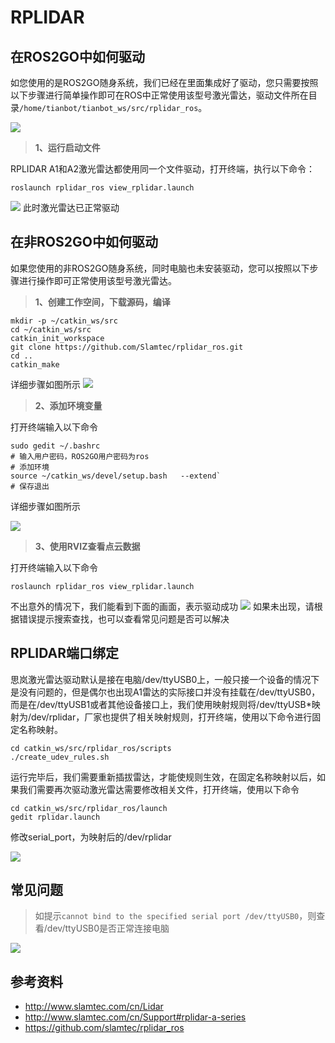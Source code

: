 # RPLIDAR

##  **在ROS2GO中如何驱动**
如您使用的是ROS2GO随身系统，我们已经在里面集成好了驱动，您只需要按照以下步骤进行简单操作即可在ROS中正常使用该型号激光雷达，驱动文件所在目录`/home/tianbot/tianbot_ws/src/rplidar_ros`。

![](https://tianbot-pic.oss-cn-beijing.aliyuncs.com/tianbot/202109241939195.webp)

> **1、运行启动文件**

RPLIDAR A1和A2激光雷达都使用同一个文件驱动，打开终端，执行以下命令：
```
roslaunch rplidar_ros view_rplidar.launch
```
![](https://tianbot-pic.oss-cn-beijing.aliyuncs.com/tianbot/202109241907992.webp)
此时激光雷达已正常驱动

##  **在非ROS2GO中如何驱动**
如果您使用的非ROS2GO随身系统，同时电脑也未安装驱动，您可以按照以下步骤进行操作即可正常使用该型号激光雷达。
>  **1、创建工作空间，下载源码，编译**

```
mkdir -p ~/catkin_ws/src
cd ~/catkin_ws/src
catkin_init_workspace
git clone https://github.com/Slamtec/rplidar_ros.git
cd ..
catkin_make
```
详细步骤如图所示
![](https://tianbot-pic.oss-cn-beijing.aliyuncs.com/tianbot/202109241907286.webp)

>  **2、添加环境变量**

打开终端输入以下命令 
```
sudo gedit ~/.bashrc
# 输入用户密码，ROS2GO用户密码为ros
# 添加环境
source ~/catkin_ws/devel/setup.bash   --extend`
# 保存退出
```
详细步骤如图所示

![](https://tianbot-pic.oss-cn-beijing.aliyuncs.com/tianbot/202109241905085.webp)

>  **3、使用RVIZ查看点云数据**

打开终端输入以下命令
```
roslaunch rplidar_ros view_rplidar.launch
```
不出意外的情况下，我们能看到下面的画面，表示驱动成功
![](https://tianbot-pic.oss-cn-beijing.aliyuncs.com/tianbot/202109241908583.webp)
如果未出现，请根据错误提示搜索查找，也可以查看常见问题是否可以解决

## **RPLIDAR端口绑定**

思岚激光雷达驱动默认是接在电脑/dev/ttyUSB0上，一般只接一个设备的情况下是没有问题的，但是偶尔也出现A1雷达的实际接口并没有挂载在/dev/ttyUSB0，而是在/dev/ttyUSB1或者其他设备接口上，我们使用映射规则将/dev/ttyUSB*映射为/dev/rplidar，厂家也提供了相关映射规则，打开终端，使用以下命令进行固定名称映射。
```
cd catkin_ws/src/rplidar_ros/scripts
./create_udev_rules.sh
```
运行完毕后，我们需要重新插拔雷达，才能使规则生效，在固定名称映射以后，如果我们需要再次驱动激光雷达需要修改相关文件，打开终端，使用以下命令
```
cd catkin_ws/src/rplidar_ros/launch
gedit rplidar.launch
```
修改serial_port，为映射后的/dev/rplidar

![](https://tianbot-pic.oss-cn-beijing.aliyuncs.com/tianbot/202109241908534.webp)


## **常见问题**
>  如提示`cannot bind to the specified serial port /dev/ttyUSB0`，则查看/dev/ttyUSB0是否正常连接电脑

![](https://tianbot-pic.oss-cn-beijing.aliyuncs.com/tianbot/202109241908921.webp)

##  **参考资料**
* http://www.slamtec.com/cn/Lidar
* http://www.slamtec.com/cn/Support#rplidar-a-series
* https://github.com/slamtec/rplidar_ros




